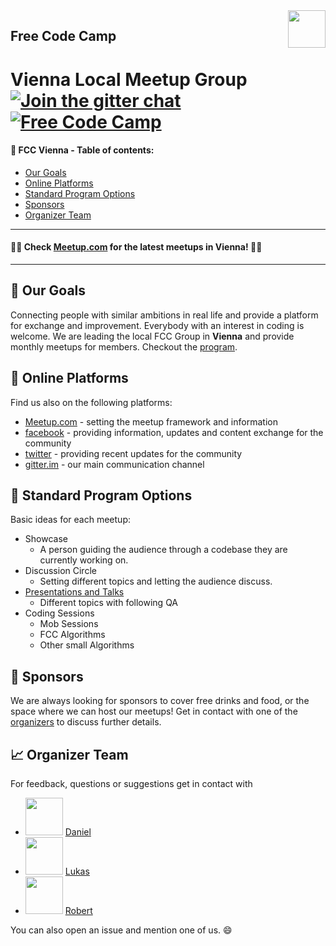<img src="https://camo.githubusercontent.com/60c67cf9ac2db30d478d21755289c423e1f985c6/68747470733a2f2f73332e616d617a6f6e6177732e636f6d2f66726565636f646563616d702f776964652d736f6369616c2d62616e6e65722e706e67" height="60" align="right">

## Free Code Camp
# Vienna Local Meetup Group [![Join the gitter chat](https://badges.gitter.im/Join%20Chat.svg)](https://gitter.im/FCCVienna/Lobby) [![Free Code Camp](https://img.shields.io/badge/Official%20Site-Free%20Code%20Camp-brightgreen.svg?style=plastic)](https://github.com/freeCodeCamp/freeCodeCamp)

#### 📄 FCC Vienna -  Table of contents:
  * [Our Goals](#our-goals)
  * [Online Platforms](#online-platforms)
  * [Standard Program Options](#standard-program-options)
  * [Sponsors](#sponsors)
  * [Organizer Team](#organizer-team)

---
####  🎉🚀 Check [Meetup.com](https://www.meetup.com/de-DE/Free-Code-Camp-Vienna/) for the latest meetups in Vienna! 🚀🎉
---
## 🚩 Our Goals
Connecting people with similar ambitions in real life and provide a platform for exchange and improvement. Everybody with an interest in coding is welcome. We are leading the local FCC Group in **Vienna** and provide monthly meetups for members. Checkout the [program](#standard-program-options).

## 📨 Online Platforms
Find us also on the following platforms:
* [Meetup.com](https://www.meetup.com/de-DE/Free-Code-Camp-Vienna/) - setting the meetup framework and information
* [facebook](https://www.facebook.com/groups/free.code.camp.vienna.austria) - providing information, updates and content exchange for the community
* [twitter](https://twitter.com/freecodecampvie) - providing recent updates for the community
* [gitter.im](https://gitter.im/FCCVienna/Lobby) - our main communication channel

## 📂 Standard Program Options
Basic ideas for each meetup:
* Showcase
  * A person guiding the audience through a codebase they are currently working on.
* Discussion Circle
  * Setting different topics and letting the audience discuss.
* [Presentations and Talks](talks/Overview.md)
  * Different topics with following QA
* Coding Sessions
  * Mob Sessions
  * FCC Algorithms
  * Other small Algorithms

## 💸 Sponsors
We are always looking for sponsors to cover free drinks and food, or the space where we can host our meetups! Get in contact with one of the [organizers](#organizer-team) to discuss further details.

## 📈 Organizer Team
For feedback, questions or suggestions get in contact with
- <img src="https://s3-us-west-2.amazonaws.com/s.cdpn.io/854371/profile/profile-80_2.jpg" height="60"> [Daniel](https://github.com/DDCreationStudios)
- <img src="https://avatars1.githubusercontent.com/u/17717159?v=3&s=460" height="60"> [Lukas](https://github.com/lukastillmann)
- <img src="https://avatars3.githubusercontent.com/u/13132899?v=3&s=460" height="60"> [Robert](https://github.com/robeerob)

You can also open an issue and mention one of us. 😄
